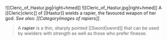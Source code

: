 ![[Cleric_of_Hastur.jpg|right+hmed]] 
 ![[Cleric_of_Hastur.jpg|right+hmed]] 
A [[Cleric|cleric]] of [[Hastur]] wields a rapier, the favoured weapon of her god. *See also: [[CategoryImages of rapiers]].*
> A **rapier** is a thin, sharply pointed [[Sword|sword]] that can be used by wielders with strength as well as those who prefer finesse.







